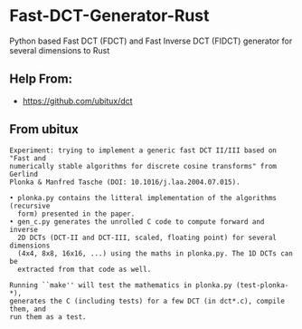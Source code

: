 # Fast-DCT-Generator-Rust
Python based Fast DCT (FDCT) and Fast Inverse DCT (FIDCT) generator for several dimensions to Rust

## Help From:
* https://github.com/ubitux/dct

## From ubitux

```
Experiment: trying to implement a generic fast DCT II/III based on "Fast and
numerically stable algorithms for discrete cosine transforms" from Gerlind
Plonka & Manfred Tasche (DOI: 10.1016/j.laa.2004.07.015).

• plonka.py contains the litteral implementation of the algorithms (recursive
  form) presented in the paper.
• gen_c.py generates the unrolled C code to compute forward and inverse
  2D DCTs (DCT-II and DCT-III, scaled, floating point) for several dimensions
  (4x4, 8x8, 16x16, ...) using the maths in plonka.py. The 1D DCTs can be
  extracted from that code as well.

Running ``make'' will test the mathematics in plonka.py (test-plonka-*),
generates the C (including tests) for a few DCT (in dct*.c), compile them, and
run them as a test.
```

